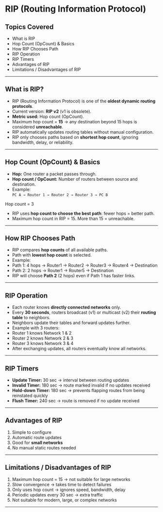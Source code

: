 # RIP (Routing Information Protocol)

## Topics Covered  
- What is RIP  
- Hop Count (OpCount) & Basics  
- How RIP Chooses Path  
- RIP Operation  
- RIP Timers  
- Advantages of RIP  
- Limitations / Disadvantages of RIP  

---

##  What is RIP?
- RIP (Routing Information Protocol) is one of the **oldest dynamic routing protocols**.  
- Current version: **RIP v2** (v1 is obsolete).  
- **Metric used:** Hop count (OpCount).  
- Maximum hop count = **15** → any destination beyond 15 hops is considered **unreachable**.  
- RIP automatically updates routing tables without manual configuration.  
- RIP only chooses paths based on **shortest hop count**, ignoring bandwidth, delay, or reliability.  

---

##  Hop Count (OpCount) & Basics
- **Hop:** One router a packet passes through.  
- **Hop count / OpCount:** Number of routers between source and destination.  
- Example:  
`PC A → Router 1 → Router 2 → Router 3 → PC B`

Hop count = 3  
- RIP uses **hop count to choose the best path**: fewer hops = better path.  
- Maximum hop count in RIP = 15. More than 15 = unreachable.  

---

##  How RIP Chooses Path
- RIP compares **hop counts** of all available paths.  
- Path with **lowest hop count** is selected.  
- Example:  
- Path 1: 4 hops → Router1 → Router2 → Router3 → Router4 → Destination  
- Path 2: 2 hops → Router1 → Router5 → Destination  
- RIP will choose **Path 2** (2 hops) even if Path 1 has faster links.  

---

##  RIP Operation
- Each router knows **directly connected networks** only.  
- Every **30 seconds**, routers broadcast (v1) or multicast (v2) their **routing table** to neighbors.  
- Neighbors update their tables and forward updates further.  
- Example with 3 routers:  
- Router 1 knows Network 1 & 2  
- Router 2 knows Network 2 & 3  
- Router 3 knows Network 3 & 4  
- After exchanging updates, all routers eventually know all networks.  

---

##  RIP Timers
- **Update Timer:** 30 sec → interval between routing updates  
- **Invalid Timer:** 180 sec → route marked invalid if no updates received  
- **Hold-down Timer:** 180 sec → prevents flapping routes from being reinstated quickly  
- **Flush Timer:** 240 sec → route is removed if no update received  

---

##  Advantages of RIP
1. Simple to configure  
2. Automatic route updates  
3. Good for **small networks**  
4. No manual static routes needed  

---

##  Limitations / Disadvantages of RIP
1. Maximum hop count = 15 → not suitable for large networks  
2. Slow convergence → takes time to detect failures  
3. Only uses hop count → ignores speed, bandwidth, delay  
4. Periodic updates every 30 sec → extra traffic  
5. Not suitable for modern, large, or complex networks  

---
